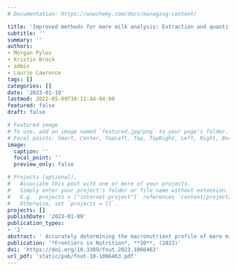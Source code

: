 ```yaml
---
# Documentation: https://wowchemy.com/docs/managing-content/

title: 'Improved methods for mare milk analysis: Extraction and quantification of mare milk carbohydrates and assessment of FTIR-based macronutrient quantification'
subtitle: ''
summary: ''
authors:
- Morgan Pyles
- Kristin Brock
- admin
- Laurie Lawrence
tags: []
categories: []
date: '2023-01-19'
lastmod: 2022-05-09T10:11:44-04:00
featured: false
draft: false

# Featured image
# To use, add an image named `featured.jpg/png` to your page's folder.
# Focal points: Smart, Center, TopLeft, Top, TopRight, Left, Right, BottomLeft, Bottom, BottomRight.
image:
  caption: ''
  focal_point: ''
  preview_only: false

# Projects (optional).
#   Associate this post with one or more of your projects.
#   Simply enter your project's folder or file name without extension.
#   E.g. `projects = ["internal-project"]` references `content/project/deep-learning/index.md`.
#   Otherwise, set `projects = []`.
projects: []
publishDate: '2023-01-09'
publication_types:
- '2'
abstract: ' Accurately determining the macronutrient profile of mare milk is a precursor to studying how milk composition affects foals’ growth and development. This study optimized and validated an extraction and quantification method for mare milk oligosaccharides, which make up a portion of the carbohydrate fraction of mare milk. Mare milk was extracted with chloroform and methanol, and oligosaccharides were selectively isolated from the carbohydrate fraction using porous-graphitized carbon solid-phase-extraction (SPE). Good recovery rates for milk oligosaccharides (between 70 and 100%) were achieved with the optimized method. This study also compared the use of Fourier-Transform infrared (FTIR) spectroscopy versus wet chemistry quantification methods for protein, fat, and lactose. The FTIR method produced statistically equivalent protein contents to the wet chemistry method, along with substantial savings in both analyst time and consumable consumption. FTIR analysis slightly underestimated the fat content of mare milk relative to the official wet chemistry method, with the difference between the methods increasing at higher fat contents. FTIR also overestimated the lactose content of mare milk and appeared to generate “lactose” values that included the milk oligosaccharides and thus represented the total carbohydrate (lactose and milk oligosaccharides) content of mare milk.'
publication: '*Frontiers in Nutrition*, **10**, (2023)'
doi: 'https://doi.org/10.3389/fnut.2023.1066463'
url_pdf: 'static/pub/fnut-10-1066463.pdf'
---
```

